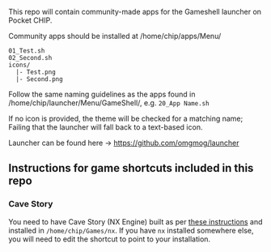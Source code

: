 This repo will contain community-made apps for the Gameshell launcher on Pocket CHIP.

Community apps should be installed at /home/chip/apps/Menu/

```
01_Test.sh
02_Second.sh
icons/
  |- Test.png
  |- Second.png
```

Follow the same naming guidelines as the apps found in /home/chip/launcher/Menu/GameShell/, e.g. `20_App Name.sh`

If no icon is provided, the theme will be checked for a matching name; Failing that the launcher will fall back to a text-based icon.

Launcher can be found here -> https://github.com/omgmog/launcher

## Instructions for game shortcuts included in this repo

### Cave Story

You need to have Cave Story (NX Engine) built as per [these instructions](https://chi.brachypelma.org/post/165145842880/how-to-install-cave-story-on-your-pocketchip) and installed in `/home/chip/Games/nx`. If you have `nx` installed somewhere else, you will need to edit the shortcut to point to your installation.